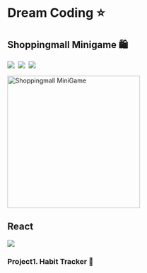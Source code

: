# Dream Coding ⭐️

## Shoppingmall Minigame 🛍
<p>
  <img src="https://img.shields.io/badge/html5-E34F26?style=for-the-badge&logo=html5&logoColor=white"/></a>&nbsp
  <img src="https://img.shields.io/badge/css-1572B6?style=for-the-badge&logo=css3&logoColor=white"/></a>&nbsp 
  <img src="https://img.shields.io/badge/javascript-F7DF1E?style=for-the-badge&logo=javascript&logoColor=black"/></a>&nbsp 
</p>
<img width="300" alt="Shoppingmall MiniGame" src="https://user-images.githubusercontent.com/100102759/177369396-f22dba5c-aa7f-4e43-8195-529f53f62061.png">

## React 
<p>
    <img src="https://img.shields.io/badge/react-8ed8e3?style=for-the-badge&logo=react&logoColor=white"/>
</p>
<h3> Project1. Habit Tracker 🌱 </h3>
